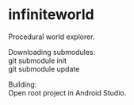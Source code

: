 # infiniteworld
Procedural world explorer.

Downloading submodules:  
git submodule init  
git submodule update  

Building:  
Open root project in Android Studio.

